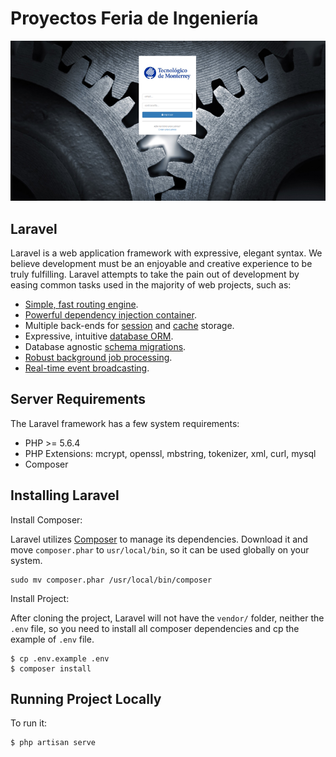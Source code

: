 # Proyectos Feria de Ingeniería

![Feria Ingenieria Tec](https://raw.githubusercontent.com/gilbertosg/feria-ingenieria/master/public/img/feriaTec.png)


## Laravel

Laravel is a web application framework with expressive, elegant syntax. We believe development must be an enjoyable and creative experience to be truly fulfilling. Laravel attempts to take the pain out of development by easing common tasks used in the majority of web projects, such as:

- [Simple, fast routing engine](https://laravel.com/docs/routing).
- [Powerful dependency injection container](https://laravel.com/docs/container).
- Multiple back-ends for [session](https://laravel.com/docs/session) and [cache](https://laravel.com/docs/cache) storage.
- Expressive, intuitive [database ORM](https://laravel.com/docs/eloquent).
- Database agnostic [schema migrations](https://laravel.com/docs/migrations).
- [Robust background job processing](https://laravel.com/docs/queues).
- [Real-time event broadcasting](https://laravel.com/docs/broadcasting).

## Server Requirements

The Laravel framework has a few system requirements:

- PHP >= 5.6.4
- PHP Extensions: mcrypt, openssl, mbstring, tokenizer, xml, curl, mysql
- Composer

## Installing Laravel

Install Composer:

Laravel utilizes [Composer](http://getcomposer.org/download) to manage its dependencies. Download it and move
 `composer.phar` to `usr/local/bin`, so it can be used globally on your system.
```
sudo mv composer.phar /usr/local/bin/composer 
```

Install Project:

After cloning the project, Laravel will not have the `vendor/` folder, neither the `.env` file, 
so you need to install all composer dependencies and cp the example of `.env` file.
```
$ cp .env.example .env
$ composer install
```

## Running Project Locally
 
To run it:
```
$ php artisan serve
```